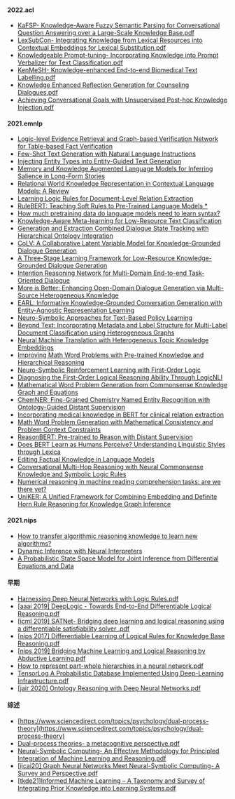 #### 2022.acl
* [KaFSP- Knowledge-Aware Fuzzy Semantic Parsing for Conversational Question Answering over a Large-Scale Knowledge Base.pdf](https://github.com/ICTKC/Papers_DPC/files/8860698/2022.acl-long.35KaFSP-.Knowledge-Aware.Fuzzy.Semantic.Parsing.for.Conversational.Question.Answering.over.a.Large-Scale.Knowledge.Base.pdf)
* [LexSubCon- Integrating Knowledge from Lexical Resources into Contextual Embeddings for Lexical Substitution.pdf](https://github.com/ICTKC/Papers_DPC/files/8860699/2022.acl-long.87-abs.LexSubCon-.Integrating.Knowledge.from.Lexical.Resources.into.Contextual.Embeddings.for.Lexical.Substitution.pdf)
* [Knowledgeable Prompt-tuning- Incorporating Knowledge into Prompt Verbalizer for Text Classification.pdf](https://github.com/ICTKC/Papers_DPC/files/8860700/2022.acl-long.158-Knowledgeable.Prompt-tuning-.Incorporating.Knowledge.into.Prompt.Verbalizer.for.Text.Classification.pdf)
* [KenMeSH- Knowledge-enhanced End-to-end Biomedical Text Labelling.pdf](https://github.com/ICTKC/Papers_DPC/files/8860701/2022.acl-long.210-.KenMeSH-.Knowledge-enhanced.End-to-end.Biomedical.Text.Labelling.pdf)
* [Knowledge Enhanced Reflection Generation for Counseling Dialogues.pdf](https://github.com/ICTKC/Papers_DPC/files/8860703/2022.acl-long.221-Knowledge.Enhanced.Reflection.Generation.for.Counseling.Dialogues.pdf)
* [Achieving Conversational Goals with Unsupervised Post-hoc Knowledge Injection.pdf](https://github.com/ICTKC/Papers_DPC/files/8860704/2022.acl-long.224-Achieving.Conversational.Goals.with.Unsupervised.Post-hoc.Knowledge.Injection.pdf)


#### 2021.emnlp
* [Logic-level Evidence Retrieval and Graph-based Verification Network for Table-based Fact Verification](https://aclanthology.org/2021.emnlp-main.16/)
* [Few-Shot Text Generation with Natural Language Instructions](https://aclanthology.org/2021.emnlp-main.32/)
* [Injecting Entity Types into Entity-Guided Text Generation](https://aclanthology.org/2021.emnlp-main.56/)
* [Memory and Knowledge Augmented Language Models for Inferring Salience in Long-Form Stories](https://aclanthology.org/2021.emnlp-main.65/)
* [Relational World Knowledge Representation in Contextual Language Models: A Review](https://aclanthology.org/2021.emnlp-main.81/)
* [Learning Logic Rules for Document-Level Relation Extraction](https://aclanthology.org/2021.emnlp-main.95/)
* [RuleBERT: Teaching Soft Rules to Pre-Trained Language Models *](https://aclanthology.org/2021.emnlp-main.110/)
* [How much pretraining data do language models need to learn syntax?](https://aclanthology.org/2021.emnlp-main.118/)
* [Knowledge-Aware Meta-learning for Low-Resource Text Classification](https://aclanthology.org/2021.emnlp-main.136/)
* [Generation and Extraction Combined Dialogue State Tracking with Hierarchical Ontology Integration](https://aclanthology.org/2021.emnlp-main.171/)
* [CoLV: A Collaborative Latent Variable Model for Knowledge-Grounded Dialogue Generation](https://aclanthology.org/2021.emnlp-main.172/)
* [A Three-Stage Learning Framework for Low-Resource Knowledge-Grounded Dialogue Generation](https://aclanthology.org/2021.emnlp-main.173/)
* [Intention Reasoning Network for Multi-Domain End-to-end Task-Oriented Dialogue](https://aclanthology.org/2021.emnlp-main.174/)
* [More is Better: Enhancing Open-Domain Dialogue Generation via Multi-Source Heterogeneous Knowledge](https://aclanthology.org/2021.emnlp-main.175/)
* [EARL: Informative Knowledge-Grounded Conversation Generation with Entity-Agnostic Representation Learning](https://aclanthology.org/2021.emnlp-main.184/)
* [Neuro-Symbolic Approaches for Text-Based Policy Learning](https://aclanthology.org/2021.emnlp-main.245/)
* [Beyond Text: Incorporating Metadata and Label Structure for Multi-Label Document Classification using Heterogeneous Graphs](https://aclanthology.org/2021.emnlp-main.253/)
* [Neural Machine Translation with Heterogeneous Topic Knowledge Embeddings](https://aclanthology.org/2021.emnlp-main.256/)
* [Improving Math Word Problems with Pre-trained Knowledge and Hierarchical Reasoning](https://aclanthology.org/2021.emnlp-main.272/)
* [Neuro-Symbolic Reinforcement Learning with First-Order Logic](https://aclanthology.org/2021.emnlp-main.283/)
* [Diagnosing the First-Order Logical Reasoning Ability Through LogicNLI](https://aclanthology.org/2021.emnlp-main.303/)
* [Mathematical Word Problem Generation from Commonsense Knowledge Graph and Equations](https://aclanthology.org/2021.emnlp-main.348/)
* [ChemNER: Fine-Grained Chemistry Named Entity Recognition with Ontology-Guided Distant Supervision](https://aclanthology.org/2021.emnlp-main.424/)
* [Incorporating medical knowledge in BERT for clinical relation extraction](https://aclanthology.org/2021.emnlp-main.435/)
* [Math Word Problem Generation with Mathematical Consistency and Problem Context Constraints](https://aclanthology.org/2021.emnlp-main.484/)
* [ReasonBERT: Pre-trained to Reason with Distant Supervision](https://aclanthology.org/2021.emnlp-main.494/)
* [Does BERT Learn as Humans Perceive? Understanding Linguistic Styles through Lexica](https://aclanthology.org/2021.emnlp-main.510/)
* [Editing Factual Knowledge in Language Models](https://aclanthology.org/2021.emnlp-main.522/)
* [Conversational Multi-Hop Reasoning with Neural Commonsense Knowledge and Symbolic Logic Rules](https://aclanthology.org/2021.emnlp-main.588/)
* [Numerical reasoning in machine reading comprehension tasks: are we there yet?](https://aclanthology.org/2021.emnlp-main.759/)
* [UniKER: A Unified Framework for Combining Embedding and Definite Horn Rule Reasoning for Knowledge Graph Inference](https://aclanthology.org/2021.emnlp-main.769/)

#### 2021.nips
* [How to transfer algorithmic reasoning knowledge to learn new algorithms?](https://proceedings.neurips.cc/paper/2021/hash/a2802cade04644083dcde1c8c483ed9a-Abstract.html)
* [Dynamic Inference with Neural Interpreters](https://proceedings.neurips.cc/paper/2021/hash/5b4e9aa703d0bfa11041debaa2d1b633-Abstract.html)
* [A Probabilistic State Space Model for Joint Inference from Differential Equations and Data](https://proceedings.neurips.cc/paper/2021/hash/6734fa703f6633ab896eecbdfad8953a-Abstract.html)

#### 早期
* [Harnessing Deep Neural Networks with Logic Rules.pdf](https://github.com/ICTKC/MustReadPapers_DPC/files/6682300/Harnessing.Deep.Neural.Networks.with.Logic.Rules.pdf)
* [[aaai 2019] DeepLogic - Towards End-to-End Differentiable Logical Reasoning.pdf](https://github.com/ICTKC/MustReadPapers_DPC/files/6682314/aaai.2019.DeepLogic.-.Towards.End-to-End.Differentiable.Logical.Reasoning.pdf) 
* [[icml 2019] SATNet- Bridging deep learning and logical reasoning using a differentiable satisfiability solver .pdf](https://github.com/ICTKC/MustReadPapers_DPC/files/6682316/icml.2019.SATNet-.Bridging.deep.learning.and.logical.reasoning.using.a.differentiable.satisfiability.solver.pdf)
* [[nips 2017] Differentiable Learning of Logical Rules for Knowledge Base Reasoning.pdf](https://github.com/ICTKC/MustReadPapers_DPC/files/6682318/nips.2017.Differentiable.Learning.of.Logical.Rules.for.Knowledge.Base.Reasoning.pdf)
* [[nips 2019] Bridging Machine Learning and Logical Reasoning by Abductive Learning.pdf](https://github.com/ICTKC/MustReadPapers_DPC/files/6682319/nips.2019.Bridging.Machine.Learning.and.Logical.Reasoning.by.Abductive.Learning.pdf)
* [How to represent part-whole hierarchies in a neural network.pdf](https://github.com/ICTKC/MustReadPapers_DPC/files/6682320/How.to.represent.part-whole.hierarchies.in.a.neural.network.pdf)
* [TensorLog  A Probabilistic Database Implemented Using Deep-Learning Infrastructure.pdf](https://github.com/ICTKC/MustReadPapers_DPC/files/6682321/TensorLog.A.Probabilistic.Database.Implemented.Using.Deep-Learning.Infrastructure.pdf)
* [[jair 2020] Ontology Reasoning with Deep Neural Networks.pdf](https://github.com/ICTKC/MustReadPapers_DPC/files/6682317/jair.2020.Ontology.Reasoning.with.Deep.Neural.Networks.pdf)

#### 综述
* [https://www.sciencedirect.com/topics/psychology/dual-process-theory](https://www.sciencedirect.com/topics/psychology/dual-process-theory)
* [Dual-process theories- a metacognitive perspective.pdf](https://github.com/ICTKC/MustReadPapers_DPC/files/6682304/Dual-process.theories-.a.metacognitive.perspective.pdf)
* [Neural-Symbolic Computing- An Effective Methodology for Principled Integration of Machine Learning and Reasoning.pdf](https://github.com/ICTKC/MustReadPapers_DPC/files/6682298/Neural-Symbolic.Computing-.An.Effective.Methodology.for.Principled.Integration.of.Machine.Learning.and.Reasoning.pdf)
* [[ijcai20] Graph Neural Networks Meet Neural-Symbolic Computing- A Survey and Perspective.pdf](https://github.com/ICTKC/MustReadPapers_DPC/files/6682301/ijcai20.Graph.Neural.Networks.Meet.Neural-Symbolic.Computing-.A.Survey.and.Perspective.pdf)
* [[tkde21]Informed Machine Learning – A Taxonomy and Survey of Integrating Prior Knowledge into Learning Systems.pdf](https://github.com/ICTKC/MustReadPapers_DPC/files/6723067/tkde21.Informed.Machine.Learning.A.Taxonomy.and.Survey.of.Integrating.Prior.Knowledge.into.Learning.Systems.pdf)
